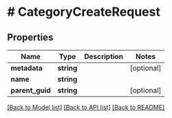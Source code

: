 # # CategoryCreateRequest

## Properties

Name | Type | Description | Notes
------------ | ------------- | ------------- | -------------
**metadata** | **string** |  | [optional]
**name** | **string** |  |
**parent_guid** | **string** |  | [optional]

[[Back to Model list]](../../README.md#models) [[Back to API list]](../../README.md#endpoints) [[Back to README]](../../README.md)
